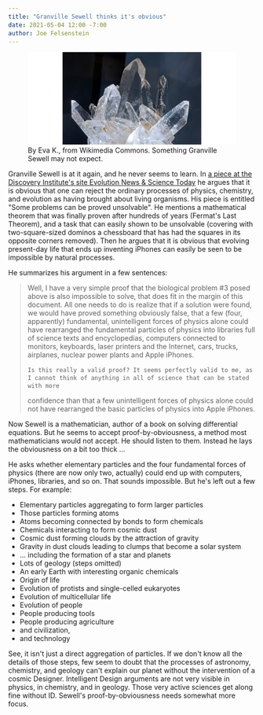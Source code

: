 ```yaml
---
title: "Granville Sewell thinks it's obvious"
date: 2021-05-04 12:00 -7:00
author: Joe Felsenstein
---
```

<figure>
  <img src="/uploads/2021/Pure_Quartz.jpg">
  <figcaption>By Eva K., from Wikimedia Commons.  Something Granville Sewell may not expect.</figcaption>
</figure>

Granville Sewell is at it again, and he never seems to learn.  In <a href="https://evolutionnews.org/2021/04/some-problems-can-be-proved-unsolvable/">a piece at the Discovery Institute's site Evolution News &amp; Science Today</a> 
he argues that it is obvious that one can reject the ordinary processes of physics, chemistry, and evolution as having brought about living organisms. His piece is entitled "Some problems can be proved unsolvable".
He mentions a mathematical theorem that was finally proven after hundreds of years (Fermat's Last Theorem), and a task that can easily shown to be unsolvable
(covering with two-square-sized dominos a chessboard that has had the squares in its opposite corners removed).  Then he argues that it is obvious that evolving present-day
life that ends up inventing iPhones can easily be seen to be impossible by natural processes.
<p>
He summarizes his argument in a few sentences:

<blockquote>
Well, I have a very simple proof that the biological problem #3 posed above is also impossible to solve, that does fit in the margin of this document. All one needs 
to do is realize that if a solution were found, we would have proved something obviously false, that a few (four, apparently) fundamental, unintelligent 
forces of physics alone could have rearranged the fundamental particles of physics into libraries full of science texts and encyclopedias, 
computers connected to monitors, keyboards, laser printers and the Internet, cars, trucks, airplanes, nuclear power plants and Apple iPhones. 

    Is this really a valid proof? It seems perfectly valid to me, as I cannot think of anything in all of science that can be stated with more 
confidence than that a few unintelligent forces of physics alone could not have rearranged the basic particles of physics into Apple iPhones.
</blockquote>

Now Sewell is a mathematician, author of a book on solving differential equations.  But he seems to accept proof-by-obviousness, a method most mathematicians
would not accept.  He should listen to them.  Instead he lays the obviousness on a bit too thick ...
<!--more-->
He asks whether elementary particles and the four fundamental forces of physics (there are now only two, actually) could end up with computers, iPhones, libraries,
and so on.  That sounds impossible.  But he's left out a few steps.  For example:

- Elementary particles aggregating to form larger particles
- Those particles forming atoms
- Atoms becoming connected by bonds to form chemicals
- Chemicals interacting to form cosmic dust
- Cosmic dust forming clouds by the attraction of gravity
- Gravity in dust clouds leading to clumps that become a solar system
- ... including the formation of a star and planets
- Lots of geology (steps omitted)
- An early Earth with interesting organic chemicals
- Origin of life
- Evolution of protists and single-celled eukaryotes
- Evolution of multicellular life
- Evolution of people
- People producing tools
- People producing agriculture
- and civilization,
- and technology

See, it isn't just a direct aggregation of particles.  If we don't know all the details of those steps, few seem to doubt that the processes of astronomy, 
chemistry, and geology can't explain our planet without the intervention of a cosmic Designer.  Intelligent Design arguments are not very visible in physics, in chemistry,
and in geology.  Those very active sciences get along fine without ID.  Sewell's proof-by-obviousness needs somewhat more focus.
